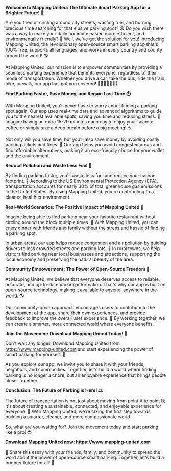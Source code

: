 **Welcome to Mapping United: The Ultimate Smart Parking App for a Brighter Future! 🚀**

Are you tired of circling around city streets, wasting fuel, and burning precious time searching for that elusive parking spot? 😩 Do you wish there was a way to make your daily commute easier, more efficient, and environmentally friendly? 🌟 Well, we've got the solution for you! Introducing Mapping United, the revolutionary open-source smart parking app that's 100% free, supports all languages, and works in every country and county around the world! 🌎

At Mapping United, our mission is to empower communities by providing a seamless parking experience that benefits everyone, regardless of their mode of transportation. Whether you drive a car, take the bus, ride the train, bike, or walk, our app has got you covered! 🚗🚌🚂🚴‍♀️🏃‍♂️

**Find Parking Faster, Save Money, and Regain Lost Time ⏱️**

With Mapping United, you'll never have to worry about finding a parking spot again. Our app uses real-time data and advanced algorithms to guide you to the nearest available spots, saving you time and reducing stress. 💪 Imagine having an extra 15-20 minutes each day to enjoy your favorite coffee or simply take a deep breath before a big meeting! ☕️

Not only will you save time, but you'll also save money by avoiding costly parking tickets and fines. 🤑 Our app helps you avoid congested areas and find affordable alternatives, making it an eco-friendly choice for your wallet and the environment.

**Reduce Pollution and Waste Less Fuel 🌿**

By finding parking faster, you'll waste less fuel and reduce your carbon footprint. 🚗 According to the US Environmental Protection Agency (EPA), transportation accounts for nearly 30% of total greenhouse gas emissions in the United States. By using Mapping United, you're contributing to a cleaner, healthier environment.

**Real-World Scenarios: The Positive Impact of Mapping United 🌈**

Imagine being able to find parking near your favorite restaurant without circling around the block multiple times. 👀 With Mapping United, you can enjoy dinner with friends and family without the stress and hassle of finding a parking spot.

In urban areas, our app helps reduce congestion and air pollution by guiding drivers to less crowded streets and parking lots. 🌆 In rural towns, we help visitors find parking near local businesses and attractions, supporting the local economy and preserving the natural beauty of the area.

**Community Empowerment: The Power of Open-Source Freedom 💪**

At Mapping United, we believe that everyone deserves access to reliable, accurate, and up-to-date parking information. That's why our app is built on open-source technology, making it available to anyone, anywhere in the world. 🌎

Our community-driven approach encourages users to contribute to the development of the app, share their own experiences, and provide feedback to improve the overall user experience. 💬 By working together, we can create a smarter, more connected world where everyone benefits.

**Join the Movement: Download Mapping United Today! 🚀**

Don't wait any longer! Download Mapping United from https://www.mapping-united.com and start experiencing the power of smart parking for yourself. 📲

As you explore our app, we invite you to share it with your friends, neighbors, and communities. Together, let's build a world where finding parking is no longer a chore, but an enjoyable experience that brings people closer together.

**Conclusion: The Future of Parking is Here! 🔜**

The future of transportation is not just about moving from point A to point B; it's about creating a sustainable, connected, and enjoyable experience for everyone. 🌈 With Mapping United, we're taking the first step towards building a smarter, cleaner, and more compassionate world.

So, what are you waiting for? Join the movement today and start parking like a pro! 😎

**Download Mapping United now: https://www.mapping-united.com**

🚀 Share this essay with your friends, family, and community to spread the word about the power of open-source smart parking. Together, let's build a brighter future for all! 🌟